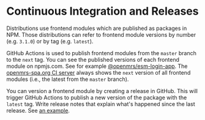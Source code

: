 # Continuous Integration and Releases

<!-- needs improvement -->

Distributions use frontend modules which are published as packages in NPM.
Those distributions can refer to frontend module versions by number (e.g. `3.1.0`)
or by tag (e.g. `latest`).

GitHub Actions is used to publish frontend modules from the `master` branch
to the `next` tag.
You can see the published versions of each frontend module on npmjs.com. See for example
[@openmrs/esm-login-app](https://www.npmjs.com/package/@openmrs/esm-login-app?activeTab=versions).
The [openmrs-spa.org CI server](https://openmrs-spa.org/openmrs/spa/login)
always shows the `next` version of all frontend modules (i.e., the latest from the
`master` branch).

You can version a frontend module by creating a release in GitHub. This will trigger
GitHub Actions to publish a new version of the package with the `latest` tag.
Write release notes that explain what's happened since the last release. See
[an example](https://github.com/openmrs/openmrs-esm-core/releases/tag/v3.1.2).

